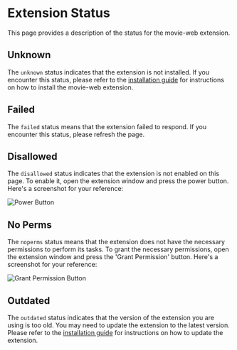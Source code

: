 # Extension Status

This page provides a description of the status for the movie-web extension.

## Unknown

The `unknown` status indicates that the extension is not installed. If you encounter this status, please refer to the [installation guide](/extension/installation) for instructions on how to install the movie-web extension.

## Failed

The `failed` status means that the extension failed to respond. If you encounter this status, please refresh the page.

## Disallowed

The `disallowed` status indicates that the extension is not enabled on this page. To enable it, open the extension window and press the power button. Here's a screenshot for your reference:

![Power Button](/extension/power.png)

## No Perms

The `noperms` status means that the extension does not have the necessary permissions to perform its tasks. To grant the necessary permissions, open the extension window and press the 'Grant Permission' button. Here's a screenshot for your reference:

![Grant Permission Button](/extension/permission.png)

## Outdated

The `outdated` status indicates that the version of the extension you are using is too old. You may need to update the extension to the latest version. Please refer to the [installation guide](/extension/installation) for instructions on how to update the extension.
